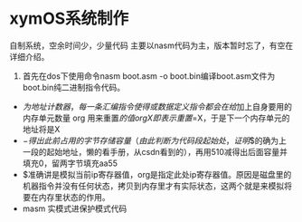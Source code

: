 # xymOS系统制作
自制系统，空余时间少，少量代码
主要以nasm代码为主，版本暂时忘了，有空在详细介绍。
1. 首先在dos下使用命令nasm boot.asm -o boot.bin编译boot.asm文件为boot.bin纯二进制指令代码。
  * $为地址计数器，每一条汇编指令使得或数据定义指令都会在给$加上自身要用的内存单元数量 org 用来重置$的值 org X即表示重置$=X，于是下一个内存单元的地址将是X
  * $-$$得出此前占用的字节存储容量（由此判断$$为代码段起始处，证明$$的确为上一段的起始地址，懒的看手册，从csdn看到的），再用510减得出后面容量并填充0，留两字节填充aa55
  * $准确讲是模拟当前ip寄存器值，org是指定此处ip寄存器值。原因是磁盘里的机器指令并没有任何状态，拷贝到内存里才有实际状态，这两个就是来模拟将要在内存里状态的作用。
* masm 实模式进保护模式代码
